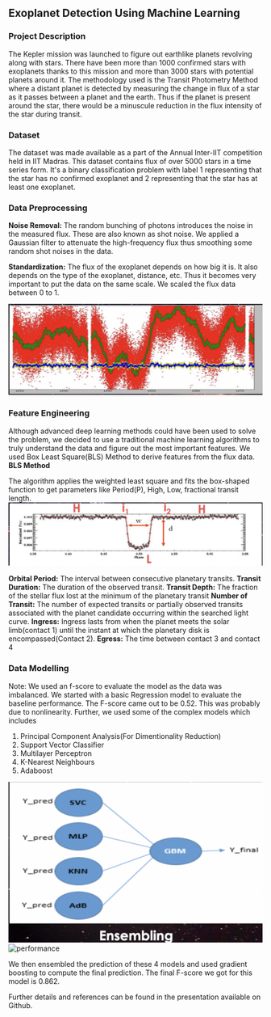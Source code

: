 ## Exoplanet Detection Using Machine Learning


### Project Description
The Kepler mission was launched to figure out earthlike planets revolving along with stars. There have been more than 1000 confirmed stars with exoplanets thanks to this mission and more than 3000 stars with potential planets around it. The methodology used is the Transit Photometry Method where a distant planet is detected by measuring the change in flux of a star as it passes between a planet and the earth. Thus if the planet is present around the star, there would be a minuscule reduction in the flux intensity of the star during transit.

### Dataset

The dataset was made available as a part of the Annual Inter-IIT competition held in IIT Madras. This dataset contains flux of over 5000 stars in a time series form. It's a binary classification problem with label 1 representing that the star has no confirmed exoplanet and 2 representing that the star has at least one exoplanet.

### Data Preprocessing

**Noise Removal:**
The random bunching of photons introduces the noise in the measured flux. These are also known as shot noise. We applied a Gaussian filter to attenuate the high-frequency flux thus smoothing some random shot noises in the data.

**Standardization:**
The flux of the exoplanet depends on how big it is. It also depends on the type of the exoplanet, distance, etc. Thus it becomes very important to put the data on the same scale. We scaled the flux data between 0 to 1.

![Denoising and Standardization](images/denoise_flux.png)

### Feature Engineering

Although advanced deep learning methods could have been used to solve the problem, we decided to use a traditional machine learning algorithms to truly understand the data and figure out the most important features. We used Box Least Square(BLS) Method to derive features from the flux data. 
**BLS Method**

The algorithm applies the weighted least square and fits the box-shaped function to get parameters like Period(P), High, Low, fractional transit length.
![Denoising and Standardization](images/BLS.png)

**Orbital Period:** The interval between consecutive planetary transits.
**Transit Duration:** The duration of the observed transit.
**Transit Depth:** The fraction of the stellar flux lost at the minimum of the planetary transit
**Number of Transit:** The number of expected transits or partially observed transits associated with the planet candidate occurring within the searched light curve.
**Ingress:** Ingress lasts from when the planet meets the solar limb(contact 1) until the instant at which the planetary disk is encompassed(Contact 2).
**Egress:** The time between contact 3 and contact 4


### Data Modelling

Note: We used an f-score to evaluate the model as the data was imbalanced. 
We started with a basic Regression model to evaluate the baseline performance. The F-score came out to be 0.52. This was probably due to nonlinearity. Further, we used some of the complex models which includes

1. Principal Component Analysis(For Dimentionality Reduction)
2. Support Vector Classifier
3. Multilayer Perceptron
4. K-Nearest Neighbours
5. Adaboost

![Ensemble models](images/Ensemble.png "Ensemble Model") ![performance](images/Performance.png "Ensemble Model Performance")

We then ensembled the prediction of these 4 models and used gradient boosting to compute the final prediction. The final F-score we got for this model is 0.862.

Further details and references can be found in the presentation available on Github.

